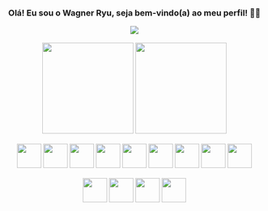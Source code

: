<h3 align="center" class="heading-element" dir="auto">
 Olá! Eu sou o Wagner Ryu, seja bem-vindo(a) ao meu perfil! 👋🏻
</h3>

<div dir="auto"> 
 <div align="center" dir="auto">
  <a href="https://www.linkedin.com/in/wagneryu" rel="nofollow"><img src="https://camo.githubusercontent.com/7fee771b415a6f144501304c2c4074aa62a0dd96ddc0f8c0aafd95ac0af584c1/68747470733a2f2f696d672e736869656c64732e696f2f62616467652f2d4c696e6b6564496e2d2532333030373742353f7374796c653d666f722d7468652d6261646765266c6f676f3d6c696e6b6564696e266c6f676f436f6c6f723d7768697465" data-canonical-src="https://img.shields.io/badge/-LinkedIn-%230077B5?style=for-the-badge&amp;logo=linkedin&amp;logoColor=white" style="max-width: 100%;"></a>  
</div>
<br >
<div align="center">
    <img height="180em" src="https://github-readme-stats.vercel.app/api?username=ryuzera&show_icons=true&theme=dracula"/>
    <img height="180em" src="https://github-readme-stats.vercel.app/api/top-langs/?username=ryuzera&layout=compact&theme=dracula"/>
</div>
<br >
<div align="center">
        <img src="https://cdn.jsdelivr.net/gh/devicons/devicon@latest/icons/html5/html5-original.svg" width="48" height="48"/></img>
        <img src="https://cdn.jsdelivr.net/gh/devicons/devicon@latest/icons/css3/css3-original.svg" width="48" height="48"/></img>
        <img src="https://cdn.jsdelivr.net/gh/devicons/devicon@latest/icons/bootstrap/bootstrap-original.svg" width="48" height="48"/>
        <img src="https://cdn.jsdelivr.net/gh/devicons/devicon@latest/icons/sass/sass-original.svg" width="48" height="48"/>
        <img src="https://cdn.jsdelivr.net/gh/devicons/devicon@latest/icons/javascript/javascript-original.svg" width="48" height="48"/></img>
        <img src="https://cdn.jsdelivr.net/gh/devicons/devicon@latest/icons/typescript/typescript-original.svg" width="48" height="48"/></img>
        <img src="https://cdn.jsdelivr.net/gh/devicons/devicon@latest/icons/react/react-original.svg" width="48" height="48"/></img>
        <img src="https://cdn.jsdelivr.net/gh/devicons/devicon@latest/icons/java/java-original.svg" width="48" height="48"/>
        <img src="https://cdn.jsdelivr.net/gh/devicons/devicon@latest/icons/spring/spring-original.svg" width="48" height="48"/>
        <br> 
        <br> 
        <img src="https://cdn.jsdelivr.net/gh/devicons/devicon@latest/icons/git/git-original.svg" width="48" height="48"/>
        <img src="https://cdn.jsdelivr.net/gh/devicons/devicon@latest/icons/github/github-original.svg" width="48" height="48"/>
        <img src="https://cdn.jsdelivr.net/gh/devicons/devicon@latest/icons/vscode/vscode-original.svg" width="48" height="48"/>
        <img src="https://cdn.jsdelivr.net/gh/devicons/devicon@latest/icons/intellij/intellij-original.svg" width="48" height="48"/>
</div>



          
